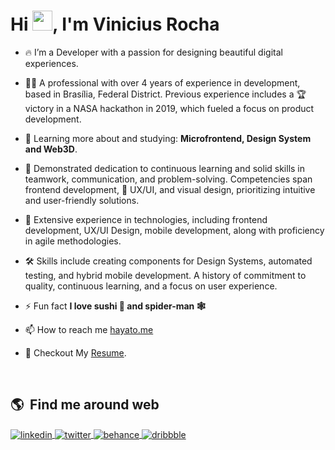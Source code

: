 <h1 align="left">Hi <img src="https://gist.githubusercontent.com/arunprakashpj/48aa20057048b46c6f9ba9d114a8b76f/raw/69a9d496f651091a509ea8d9913c4aef5c419afb/Hi.gif" width="32px" height="32px" >, I'm Vinicius Rocha</h1>

- 🔥 I’m a Developer with a passion for designing beautiful digital experiences.

- 👨‍💻 A professional with over 4 years of experience in development, based in Brasília, Federal District. Previous experience includes a 🏆 victory in a NASA hackathon in 2019, which fueled a focus on product development.

- 🌱 Learning more about and studying: **Microfrontend, Design System and Web3D**.

- 💪 Demonstrated dedication to continuous learning and solid skills in teamwork, communication, and problem-solving. Competencies span frontend development, 🎨 UX/UI, and visual design, prioritizing intuitive and user-friendly solutions.

- 🚀 Extensive experience in technologies, including frontend development, UX/UI Design, mobile development, along with proficiency in agile methodologies.

- 🛠️ Skills include creating components for Design Systems, automated testing, and hybrid mobile development. A history of commitment to quality, continuous learning, and a focus on user experience.

- ⚡ Fun fact **I love sushi 🍣 and spider-man 🕸️**

- 📫 How to reach me [hayato.me](https://hayato.me)

- 📝 Checkout My [Resume](https://read.cv/hayatoinkz).

<br>



## 🌎 &nbsp;Find me around web

<p align="left">
  <a href="https://linkedin.com/in/hayatoinkz" target="_blank">
  <img align="center" src="https://img.shields.io/badge/linkedin-%230077B5.svg?style=for-the-badge&logo=linkedin&logoColor=white" alt="linkedin"/>
</a>
<a href="https://twitter.com/hayatoinkz" target="_blank">
  <img align="center" src="https://img.shields.io/badge/twitter-%230077B5.svg?style=for-the-badge&logo=twitter&logoColor=white&color=000" alt="twitter"/>
</a>
<a href="https://www.behance.net/hayatoinkz" target="_blank">
  <img align="center" src="https://img.shields.io/badge/Behance-1769ff?style=for-the-badge&logo=behance&logoColor=white" alt="behance"/>
</a>
<a href="https://dribbble.com/hayatoinkz" target="_blank">
  <img align="center" src="https://img.shields.io/badge/Dribbble-EA4C89?style=for-the-badge&logo=dribbble&logoColor=white" alt="dribbble"/>
</a>
</p>
